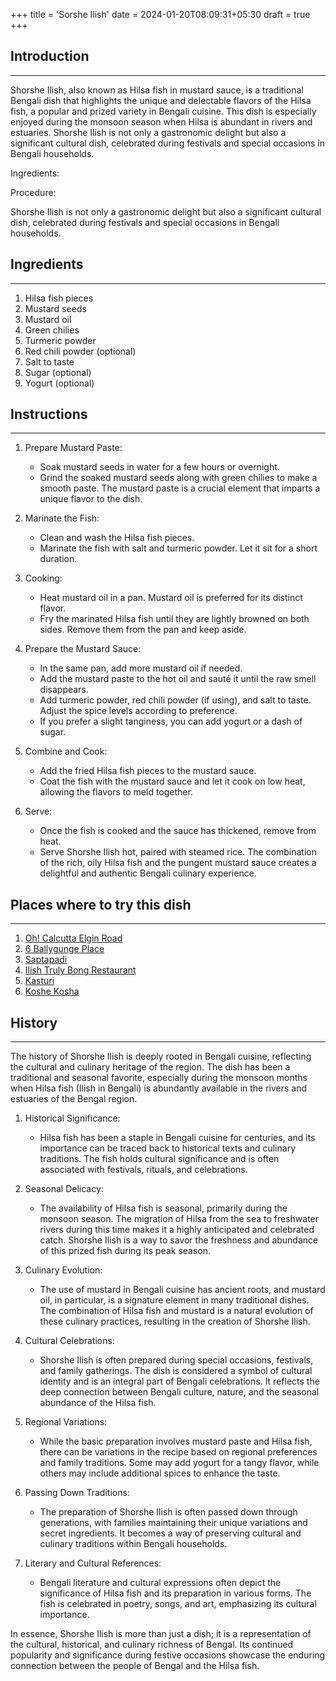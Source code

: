 +++
title = 'Sorshe Ilish'
date = 2024-01-20T08:09:31+05:30
draft = true
+++

## Introduction

---

Shorshe Ilish, also known as Hilsa fish in mustard sauce, is a traditional Bengali dish that highlights the unique and delectable flavors of the Hilsa fish, a popular and prized variety in Bengali cuisine. This dish is especially enjoyed during the monsoon season when Hilsa is abundant in rivers and estuaries. Shorshe Ilish is not only a gastronomic delight but also a significant cultural dish, celebrated during festivals and special occasions in Bengali households.

Ingredients:

Procedure:

Shorshe Ilish is not only a gastronomic delight but also a significant cultural dish, celebrated during festivals and special occasions in Bengali households.

## Ingredients

---

1. Hilsa fish pieces
2. Mustard seeds
3. Mustard oil
4. Green chilies
5. Turmeric powder
6. Red chili powder (optional)
7. Salt to taste
8. Sugar (optional)
9. Yogurt (optional)

## Instructions

---

1. Prepare Mustard Paste:

   - Soak mustard seeds in water for a few hours or overnight.
   - Grind the soaked mustard seeds along with green chilies to make a smooth paste. The mustard paste is a crucial element that imparts a unique flavor to the dish.

2. Marinate the Fish:

   - Clean and wash the Hilsa fish pieces.
   - Marinate the fish with salt and turmeric powder. Let it sit for a short duration.

3. Cooking:

   - Heat mustard oil in a pan. Mustard oil is preferred for its distinct flavor.
   - Fry the marinated Hilsa fish until they are lightly browned on both sides. Remove them from the pan and keep aside.

4. Prepare the Mustard Sauce:

   - In the same pan, add more mustard oil if needed.
   - Add the mustard paste to the hot oil and sauté it until the raw smell disappears.
   - Add turmeric powder, red chili powder (if using), and salt to taste. Adjust the spice levels according to preference.
   - If you prefer a slight tanginess, you can add yogurt or a dash of sugar.

5. Combine and Cook:

   - Add the fried Hilsa fish pieces to the mustard sauce.
   - Coat the fish with the mustard sauce and let it cook on low heat, allowing the flavors to meld together.

6. Serve:

   - Once the fish is cooked and the sauce has thickened, remove from heat.
   - Serve Shorshe Ilish hot, paired with steamed rice. The combination of the rich, oily Hilsa fish and the pungent mustard sauce creates a delightful and authentic Bengali culinary experience.

## Places where to try this dish

---

1. [Oh! Calcutta Elgin Road](https://maps.app.goo.gl/M6ky7vSSNZSY45to8)
2. [6 Ballygunge Place](https://maps.app.goo.gl/Y3YqagaTTHaV2G3L6)
3. [Saptapadi](https://maps.app.goo.gl/1Hc6HCKF5Lx6fU2C9)
4. [Ilish Truly Bong Restaurant](https://maps.app.goo.gl/M66YPCwGcRdveeUK9)
5. [Kasturi](https://maps.app.goo.gl/Gye4S2HAeB4YZ8cP9)
6. [Koshe Kosha](https://maps.app.goo.gl/suq6DEYS5sEWpxQt5)

## History

---

The history of Shorshe Ilish is deeply rooted in Bengali cuisine, reflecting the cultural and culinary heritage of the region. The dish has been a traditional and seasonal favorite, especially during the monsoon months when Hilsa fish (Ilish in Bengali) is abundantly available in the rivers and estuaries of the Bengal region.

1. Historical Significance:

   - Hilsa fish has been a staple in Bengali cuisine for centuries, and its importance can be traced back to historical texts and culinary traditions. The fish holds cultural significance and is often associated with festivals, rituals, and celebrations.

2. Seasonal Delicacy:

   - The availability of Hilsa fish is seasonal, primarily during the monsoon season. The migration of Hilsa from the sea to freshwater rivers during this time makes it a highly anticipated and celebrated catch. Shorshe Ilish is a way to savor the freshness and abundance of this prized fish during its peak season.

3. Culinary Evolution:

   - The use of mustard in Bengali cuisine has ancient roots, and mustard oil, in particular, is a signature element in many traditional dishes. The combination of Hilsa fish and mustard is a natural evolution of these culinary practices, resulting in the creation of Shorshe Ilish.

4. Cultural Celebrations:

   - Shorshe Ilish is often prepared during special occasions, festivals, and family gatherings. The dish is considered a symbol of cultural identity and is an integral part of Bengali celebrations. It reflects the deep connection between Bengali culture, nature, and the seasonal abundance of the Hilsa fish.

5. Regional Variations:

   - While the basic preparation involves mustard paste and Hilsa fish, there can be variations in the recipe based on regional preferences and family traditions. Some may add yogurt for a tangy flavor, while others may include additional spices to enhance the taste.

6. Passing Down Traditions:

   - The preparation of Shorshe Ilish is often passed down through generations, with families maintaining their unique variations and secret ingredients. It becomes a way of preserving cultural and culinary traditions within Bengali households.

7. Literary and Cultural References:
   - Bengali literature and cultural expressions often depict the significance of Hilsa fish and its preparation in various forms. The fish is celebrated in poetry, songs, and art, emphasizing its cultural importance.

In essence, Shorshe Ilish is more than just a dish; it is a representation of the cultural, historical, and culinary richness of Bengal. Its continued popularity and significance during festive occasions showcase the enduring connection between the people of Bengal and the Hilsa fish.
